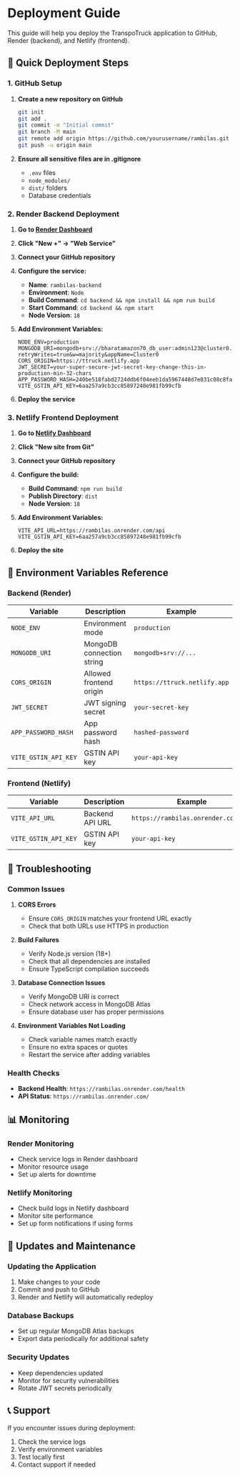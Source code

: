 # Deployment Guide

This guide will help you deploy the TranspoTruck application to GitHub, Render (backend), and Netlify (frontend).

## 🚀 Quick Deployment Steps

### 1. GitHub Setup

1. **Create a new repository on GitHub**
   ```bash
   git init
   git add .
   git commit -m "Initial commit"
   git branch -M main
   git remote add origin https://github.com/yourusername/rambilas.git
   git push -u origin main
   ```

2. **Ensure all sensitive files are in .gitignore**
   - `.env` files
   - `node_modules/`
   - `dist/` folders
   - Database credentials

### 2. Render Backend Deployment

1. **Go to [Render Dashboard](https://dashboard.render.com)**
2. **Click "New +" → "Web Service"**
3. **Connect your GitHub repository**
4. **Configure the service:**
   - **Name**: `rambilas-backend`
   - **Environment**: `Node`
   - **Build Command**: `cd backend && npm install && npm run build`
   - **Start Command**: `cd backend && npm start`
   - **Node Version**: `18`

5. **Add Environment Variables:**
   ```
   NODE_ENV=production
   MONGODB_URI=mongodb+srv://bharatamazon70_db_user:admin123@cluster0.qb8hpbj.mongodb.net/?retryWrites=true&w=majority&appName=Cluster0
   CORS_ORIGIN=https://ttruck.netlify.app
   JWT_SECRET=your-super-secure-jwt-secret-key-change-this-in-production-min-32-chars
   APP_PASSWORD_HASH=240be518fabd2724ddb6f04eeb1da5967448d7e831c08c8fa822809f74c720a9
   VITE_GSTIN_API_KEY=6aa257a9cb3cc85897248e981fb99cfb
   ```

6. **Deploy the service**

### 3. Netlify Frontend Deployment

1. **Go to [Netlify Dashboard](https://app.netlify.com)**
2. **Click "New site from Git"**
3. **Connect your GitHub repository**
4. **Configure the build:**
   - **Build Command**: `npm run build`
   - **Publish Directory**: `dist`
   - **Node Version**: `18`

5. **Add Environment Variables:**
   ```
   VITE_API_URL=https://rambilas.onrender.com/api
   VITE_GSTIN_API_KEY=6aa257a9cb3cc85897248e981fb99cfb
   ```

6. **Deploy the site**

## 🔧 Environment Variables Reference

### Backend (Render)
| Variable | Description | Example |
|----------|-------------|---------|
| `NODE_ENV` | Environment mode | `production` |
| `MONGODB_URI` | MongoDB connection string | `mongodb+srv://...` |
| `CORS_ORIGIN` | Allowed frontend origin | `https://ttruck.netlify.app` |
| `JWT_SECRET` | JWT signing secret | `your-secret-key` |
| `APP_PASSWORD_HASH` | App password hash | `hashed-password` |
| `VITE_GSTIN_API_KEY` | GSTIN API key | `your-api-key` |

### Frontend (Netlify)
| Variable | Description | Example |
|----------|-------------|---------|
| `VITE_API_URL` | Backend API URL | `https://rambilas.onrender.com/api` |
| `VITE_GSTIN_API_KEY` | GSTIN API key | `your-api-key` |

## 🐛 Troubleshooting

### Common Issues

1. **CORS Errors**
   - Ensure `CORS_ORIGIN` matches your frontend URL exactly
   - Check that both URLs use HTTPS in production

2. **Build Failures**
   - Verify Node.js version (18+)
   - Check that all dependencies are installed
   - Ensure TypeScript compilation succeeds

3. **Database Connection Issues**
   - Verify MongoDB URI is correct
   - Check network access in MongoDB Atlas
   - Ensure database user has proper permissions

4. **Environment Variables Not Loading**
   - Check variable names match exactly
   - Ensure no extra spaces or quotes
   - Restart the service after adding variables

### Health Checks

- **Backend Health**: `https://rambilas.onrender.com/health`
- **API Status**: `https://rambilas.onrender.com/`

## 📊 Monitoring

### Render Monitoring
- Check service logs in Render dashboard
- Monitor resource usage
- Set up alerts for downtime

### Netlify Monitoring
- Check build logs in Netlify dashboard
- Monitor site performance
- Set up form notifications if using forms

## 🔄 Updates and Maintenance

### Updating the Application
1. Make changes to your code
2. Commit and push to GitHub
3. Render and Netlify will automatically redeploy

### Database Backups
- Set up regular MongoDB Atlas backups
- Export data periodically for additional safety

### Security Updates
- Keep dependencies updated
- Monitor for security vulnerabilities
- Rotate JWT secrets periodically

## 📞 Support

If you encounter issues during deployment:
1. Check the service logs
2. Verify environment variables
3. Test locally first
4. Contact support if needed
